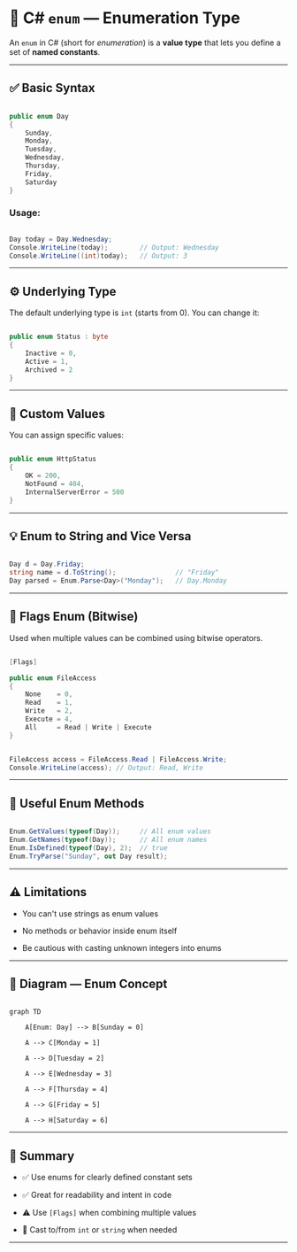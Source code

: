 # 🎌 C# `enum` — Enumeration Type



An `enum` in C# (short for *enumeration*) is a **value type** that lets you define a set of **named constants**.



---



## ✅ Basic Syntax



```csharp

public enum Day
{
    Sunday,
    Monday,
    Tuesday,
    Wednesday,
    Thursday,
    Friday,
    Saturday
}

```



### Usage:



```csharp

Day today = Day.Wednesday;
Console.WriteLine(today);        // Output: Wednesday
Console.WriteLine((int)today);   // Output: 3

```



---



## ⚙️ Underlying Type



The default underlying type is `int` (starts from 0). You can change it:



```csharp

public enum Status : byte
{
    Inactive = 0,
    Active = 1,
    Archived = 2
}

```



---



## 🎨 Custom Values



You can assign specific values:



```csharp

public enum HttpStatus
{
    OK = 200,
    NotFound = 404,
    InternalServerError = 500
}

```



---



## 💡 Enum to String and Vice Versa



```csharp

Day d = Day.Friday;
string name = d.ToString();               // "Friday"
Day parsed = Enum.Parse<Day>("Monday");   // Day.Monday

```



---



## 🚀 Flags Enum (Bitwise)



Used when multiple values can be combined using bitwise operators.



```csharp

[Flags]

public enum FileAccess
{
    None    = 0,
    Read    = 1,
    Write   = 2,
    Execute = 4,
    All     = Read | Write | Execute
}

```



```csharp

FileAccess access = FileAccess.Read | FileAccess.Write;
Console.WriteLine(access); // Output: Read, Write

```



---



## 🧠 Useful Enum Methods



```csharp

Enum.GetValues(typeof(Day));     // All enum values
Enum.GetNames(typeof(Day));      // All enum names
Enum.IsDefined(typeof(Day), 2);  // true
Enum.TryParse("Sunday", out Day result);

```



---



## ⚠️ Limitations



- You can't use strings as enum values

- No methods or behavior inside enum itself

- Be cautious with casting unknown integers into enums



---



## 🧬 Diagram — Enum Concept



```mermaid

graph TD

    A[Enum: Day] --> B[Sunday = 0]

    A --> C[Monday = 1]

    A --> D[Tuesday = 2]

    A --> E[Wednesday = 3]

    A --> F[Thursday = 4]

    A --> G[Friday = 5]

    A --> H[Saturday = 6]

```



---



## 🏁 Summary



- ✅ Use enums for clearly defined constant sets

- ✅ Great for readability and intent in code

- ⚠️ Use `[Flags]` when combining multiple values

- 🎯 Cast to/from `int` or `string` when needed



---
